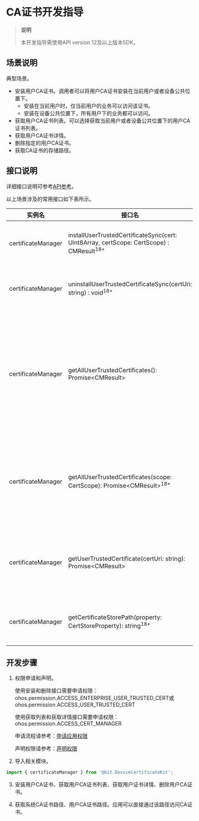# CA证书开发指导

<!--Kit: Device Certificate Kit-->
<!--Subsystem: Security-->
<!--Owner: @chaceli-->
<!--Designer: @chande-->
<!--Tester: @zhangzhi1995-->
<!--Adviser: @zengyawen-->

> **说明**
>
> 本开发指导需使用API version 12及以上版本SDK。

## 场景说明

典型场景。

- 安装用户CA证书。调用者可以将用户CA证书安装在当前用户或者设备公共位置下。
  - 安装在当前用户时，仅当前用户的业务可以访问该证书。
  - 安装在设备公共位置下，所有用户下的业务都可以访问。
- 获取用户CA证书列表。可以选择获取当前用户或者设备公共位置下的用户CA证书列表。
- 获取用户CA证书详情。
- 删除指定的用户CA证书。
- 获取CA证书的存储路径。

## 接口说明

详细接口说明可参考[API参考](../../reference/apis-device-certificate-kit/js-apis-certManager.md)。

以上场景涉及的常用接口如下表所示。

| 实例名          | 接口名                                                       | 描述                                         |
| --------------- | ------------------------------------------------------------ | -------------------------------------------- |
| certificateManager        | installUserTrustedCertificateSync(cert: Uint8Array, certScope: CertScope) : CMResult<sup>18+</sup> | 安装用户CA证书。        |
| certificateManager        | uninstallUserTrustedCertificateSync(certUri: string) : void<sup>18+</sup> | 删除用户CA证书。       |
| certificateManager        | getAllUserTrustedCertificates(): Promise\<CMResult> | 获取当前用户和设备公共位置的所有用户根CA证书列表。 |
| certificateManager        | getAllUserTrustedCertificates(scope: CertScope): Promise\<CMResult><sup>18+</sup> | 根据证书的位置获取用户根CA证书列表。 |
| certificateManager        | getUserTrustedCertificate(certUri: string): Promise\<CMResult> | 获取用户根CA证书的详细信息。 |
| certificateManager | getCertificateStorePath(property: CertStoreProperty): string<sup>18+</sup> | 获取证书的存储路径。 |

## 开发步骤

1. 权限申请和声明。

    使用安装和删除接口需要申请权限：ohos.permission.ACCESS_ENTERPRISE_USER_TRUSTED_CERT或ohos.permission.ACCESS_USER_TRUSTED_CERT
    
    使用获取列表和获取详情接口需要申请权限：ohos.permission.ACCESS_CERT_MANAGER
    
    申请流程请参考：[申请应用权限](../AccessToken/determine-application-mode.md)
    
    声明权限请参考：[声明权限](../AccessToken/declare-permissions.md)

2. 导入相关模块。

```ts
import { certificateManager } from '@kit.DeviceCertificateKit';
```

3. 安装用户CA证书、获取用户CA证书列表、获取用户证书详情、删除用户CA证书。

<!-- @[certificate_management_user_ca](https://gitcode.com/openharmony/applications_app_samples/blob/master/code/DocsSample/Security/DeviceCertificateKit/CertificateManagement/entry/src/main/ets/samples/CertManagerUserCASample.ets) -->

4. 获取系统CA证书路径、用户CA证书路径。应用可以直接通过该路径访问CA证书。

<!-- @[certificate_management_get_ca_path](https://gitcode.com/openharmony/applications_app_samples/blob/master/code/DocsSample/Security/DeviceCertificateKit/CertificateManagement/entry/src/main/ets/samples/CertManagerGetCAPathSample.ets) -->
